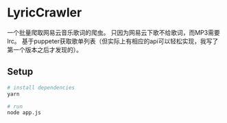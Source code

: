 # LyricCrawler
一个批量爬取网易云音乐歌词的爬虫。
只因为网易云下歌不给歌词，而MP3需要lrc。
基于puppeter获取歌单列表（但实际上有相应的api可以轻松实现，我写了第一个版本之后才发现的）。
## Setup
```bash
# install dependencies
yarn

# run
node app.js
```
